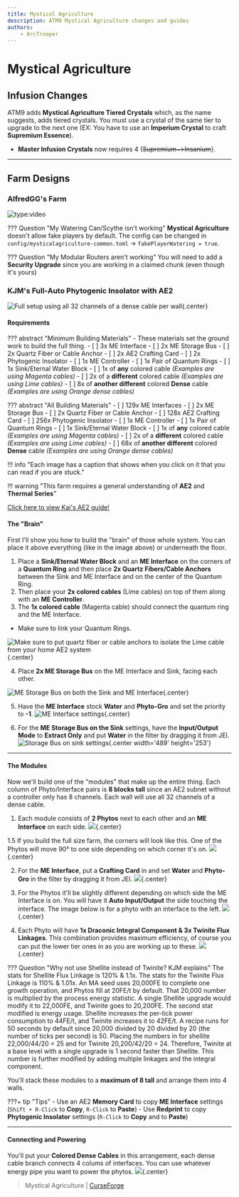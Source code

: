 ```yaml
---
title: Mystical Agriculture
description: ATM9 Mystical Agriculture changes and guides
authors:
    - ArcTrooper
---
```


# Mystical Agriculture

## Infusion Changes

ATM9 adds **Mystical Agriculture Tiered Crystals** which, as the name suggests, adds tiered crystals. You must use a crystal of the same tier to upgrade to the next one (EX: You have to use an **Imperium Crystal** to craft **Supremium Essence**).

- **Master Infusion Crystals** now requires 4 {~~Supremium~>Insanium~~}.

---

## Farm Designs

### AlfredGG's Farm

![type:video](https://youtube.com/embed/iLSlFHweJsI)

??? Question "My Watering Can/Scythe isn't working"
    **Mystical Agriculture** doesn't allow fake players by default. The config can be changed in `config/mysticalagriculture-common.toml` -> `fakePlayerWatering = true`.

??? Question "My Modular Routers aren't working"
    You will need to add a **Security Upgrade** since you are working in a claimed chunk (even though it's yours)

### KJM's Full-Auto Phytogenic Insolator with AE2 

![Full setup using all 32 channels of a dense cable per wall](img/phytoae2_1.png){.center}

#### Requirements

??? abstract "Minimum Building Materials"
	- These materials set the ground work to build the full thing.
	- [ ] 3x ME Interface
	- [ ] 2x ME Storage Bus
	- [ ] 2x Quartz Fiber or Cable Anchor
	- [ ] 2x AE2 Crafting Card
	- [ ] 2x Phytogenic Insolator
	- [ ] 1x ME Controller
	- [ ] 1x Pair of Quantum Rings
	- [ ] 1x Sink/Eternal Water Block
	- [ ] 1x of **any** colored cable *(Examples are using Magenta cables)*
	- [ ] 2x of a **different** colored cable *(Examples are using Lime cables)*
	- [ ] 8x of **another different** colored **Dense** cable *(Examples are using Orange dense cables)*
	
??? abstract "All Building Materials"
	- [ ] 129x ME Interfaces
	- [ ] 2x ME Storage Bus
	- [ ] 2x Quartz Fiber or Cable Anchor
	- [ ] 128x AE2 Crafting Card
	- [ ] 256x Phytogenic Insolator
	- [ ] 1x ME Controller
	- [ ] 1x Pair of Quantum Rings
	- [ ] 1x Sink/Eternal Water Block
	- [ ] 1x of **any** colored cable *(Examples are using Magenta cables)*
	- [ ] 2x of a **different** colored cable *(Examples are using Lime cables)*
	- [ ] 68x of **another different** colored **Dense** cable *(Examples are using Orange dense cables)*

!!! info "Each image has a caption that shows when you click on it that you can read if you are stuck."

!!! warning "This farm requires a general understanding of **AE2** and **Thermal Series**"

[Click here to view Kai's AE2 guide!](../guides/kaimonickguides.md/#applied-energistics-2)

#### The "Brain"

First I'll show you how to build the "brain" of those whole system. You can place it above everything (like in the image above) or underneath the floor.

1. Place a **Sink/Eternal Water Block** and an **ME Interface** on the corners of a **Quantum Ring** and then place **2x Quartz Fibers/Cable Anchors** between the Sink and ME Interface and on the center of the Quantum Ring. 
2. Then place your **2x colored cables** (Lime cables) on top of them along with an **ME Controller**.
3. The **1x colored cable** (Magenta cable) should connect the quantum ring and the ME Interface.

* Make sure to link your Quantum Rings.

![Make sure to put quartz fiber or cable anchors to isolate the Lime cable from your home AE2 system](img/phytoae2brain_1.png){.center}

4. Place **2x ME Storage Bus** on the ME Interface and Sink, facing each other.

![ME Storage Bus on both the Sink and ME Interface](img/phytoae2brain_2.png){.center}

5. Have the **ME Interface** stock **Water** and **Phyto-Gro** and set the priority to **-1**.
![ME Interface settings](img/phytoae2brain_interfacesettings.png){.center}

6. For the **ME Storage Bus on the Sink** settings, have the **Input/Output Mode** to **Extract Only** and put **Water** in the filter by dragging it from JEI.
![Storage Bus on sink settings](img/phytoae2brain_sinkbus.png){.center width='489' height='253'}

---

#### The Modules

Now we'll build one of the "modules" that make up the entire thing. Each column of Phyto/Interface pairs is **8 blocks tall** since an AE2 subnet without a controller only has 8 channels. Each wall will use all 32 channels of a dense cable.

1. Each module consists of **2 Phytos** next to each other and an **ME Interface** on each side.
![](img/phytoae2_module.png){.center}

1.5 If you build the full size farm, the corners will look like this. One of the Phytos will move 90° to one side depending on which corner it's on.
![](img/phytoae2_modulecorner.png){.center}

2. For the **ME Interface**, put a **Crafting Card** in and set **Water** and **Phyto-Gro** in the filter by dragging it from JEI.
![](img/phytoae2_cardandfilter.png){.center}

3. For the Phytos it'll be slightly different depending on which side the ME Interface is on. You will have it **Auto Input/Output** the side touching the interface. The image below is for a phyto with an interface to the left.
![](img/phytoae2_phytosettings.png){.center}

4. Each Phyto will have **1x Draconic Integral Component & 3x Twinite Flux Linkages**. This combination provides maximum efficiency, of course you can put the lower tier ones in as you are working up to these.
![](img/phytoae2_phytoaugs.png){.center}

??? Question "Why not use Shellite instead of Twinite? KJM explains"
	The stats for Shellite Flux Linkage is 120% & 1.1x. The stats for the Twinite Flux Linkage is 110% & 1.01x. An MA seed uses 20,000FE to complete one growth operation, and Phytos fill at 20FE/t by default. That 20,000 number is multiplied by the process energy statistic. A single Shellite upgrade would modify it to 22,000FE, and Twinite goes to 20,200FE. The second stat modified is energy usage. Shellite increases the per-tick power consumption to 44FE/t, and Twinite increases it to 42FE/t. A recipe runs for 50 seconds by default since 20,000 divided by 20 divided by 20 (the number of ticks per second) is 50. Placing the numbers in for shellite 22,000/44/20 = 25 and for Twinite 20,200/42/20 = 24. Therefore, Twinite at a base level with a single upgrade is 1 second faster than Shellite. This number is further modified by adding multiple linkages and the integral component. 

You'll stack these modules to a **maximum of 8 tall** and arrange them into 4 walls.

???+ tip "Tips"
	- Use an AE2 **Memory Card** to copy **ME Interface** settings (`Shift + R-Click` to **Copy**, `R-Click` to **Paste**)
	- Use **Redprint** to copy **Phytogenic Insolator** settings (`R-Click` to **Copy** and to **Paste**)

---

#### Connecting and Powering

You'll put your **Colored Dense Cables** in this arrangement, each dense cable branch connects 4 colums of interfaces. You can use whatever energy pipe you want to power the phytos.
![](img/phytoae2_energy.png){.center}

> Mystical Agriculture | [CurseForge](https://legacy.curseforge.com/minecraft/mc-mods/mystical-agriculture)
